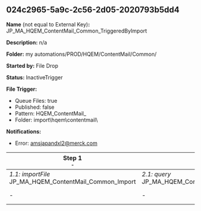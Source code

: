 ## 024c2965-5a9c-2c56-2d05-2020793b5dd4

**Name** (not equal to External Key)**:** JP_MA_HQEM_ContentMail_Common_TriggeredByImport

**Description:** n/a

**Folder:** my automations/PROD/HQEM/ContentMail/Common/

**Started by:** File Drop

**Status:** InactiveTrigger

**File Trigger:**

* Queue Files: true
* Published: false
* Pattern: HQEM_ContentMail_
* Folder:  import\hqem\contentmail\

**Notifications:**

* Error: amsjapandxl2@merck.com

| Step 1<br>_<small>-</small>_ | Step 2<br>_<small>-</small>_ | Step 3<br>_<small>-</small>_ | Step 4<br>_<small>-</small>_ | Step 5<br>_<small>-</small>_ |
| --- | --- | --- | --- | --- |
| _1.1: importFile_<br>JP_MA_HQEM_ContentMail_Common_Import | _2.1: query_<br>JP_MA_HQEM_ContentMail_Common_SendHistory_Update | _3.1: query_<br>JP_MA_HQEM_ContentMail_Common_PICComm_SendHistory_Update | _4.1: dataExtract_<br>JP_MA_HQEM_ContentMail_Common_SendHistory_Extract | _5.1: fileTransfer_<br>JP_MA_HQEM_ContentMail_Common_SendHistory_Transfer |
| - | - | - | _4.2: dataExtract_<br>JP_MA_HQEM_ContentMail_Common_PICComm_SendHistory_Extract | _5.2: fileTransfer_<br>JP_MA_HQEM_ContentMail_Common_PICComm_SendHistory_Transfer |
